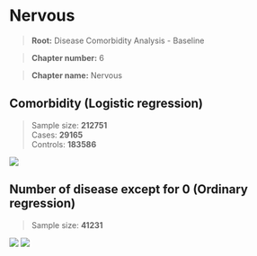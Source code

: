 # Nervous

> **Root:** Disease Comorbidity Analysis - Baseline

> **Chapter number:** 6  

> **Chapter name:** Nervous  

## Comorbidity (Logistic regression)
> Sample size: **212751**  
> Cases: **29165**  
> Controls: **183586**
<img src="/Chapter/Figures/Incidence/LG/Chapter_6.png"/>
<CsvTable src="/Chapter/Data/Incidence/LG/LG_Chapter_6.csv" label="🔍 View full results" />

## Number of disease except for 0 (Ordinary regression)
> Sample size: **41231**
<img src="/Chapter/Figures/Incidence/Histogram/Chapter_6_in.png"/>
<CsvTable src="/Chapter/Data/Incidence/Histogram/Chapter_6_in.csv" label="🔍 View full results" />

<img src="/Chapter/Figures/Incidence/ORD/Chapter_6.png"/>
<CsvTable src="/Chapter/Data/Incidence/ORD/ORD_Chapter_6.csv" label="🔍 View full results" />
